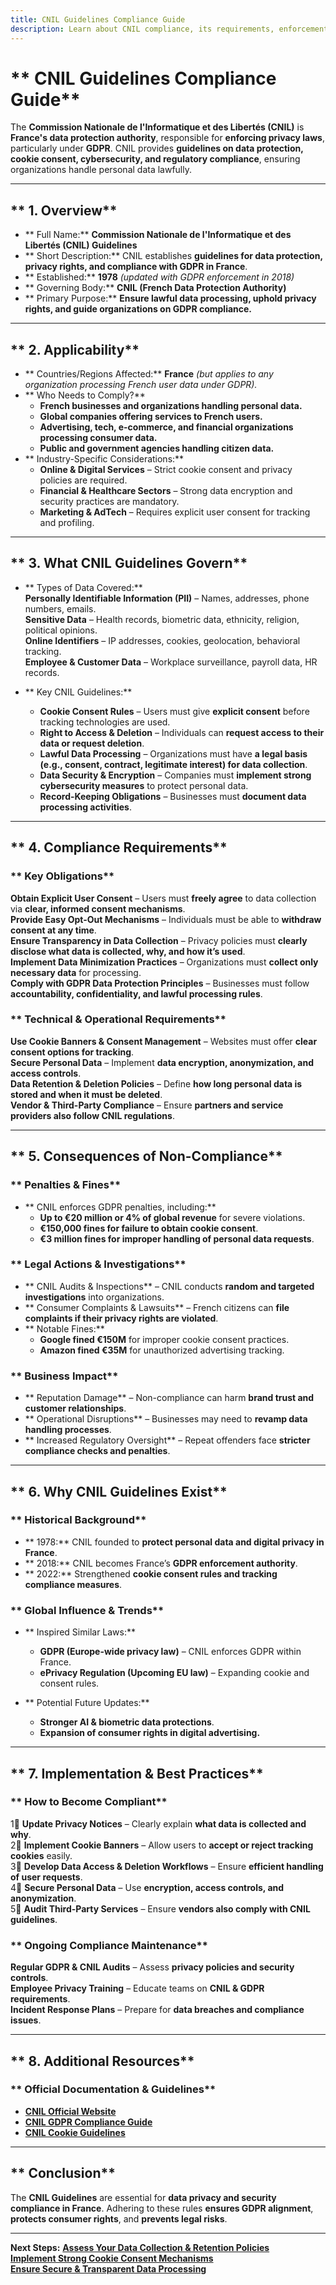 ```yaml
---
title: CNIL Guidelines Compliance Guide
description: Learn about CNIL compliance, its requirements, enforcement, and best practices for data protection and privacy in France.
---
```


# ** CNIL Guidelines Compliance Guide**  
The **Commission Nationale de l'Informatique et des Libertés (CNIL)** is **France's data protection authority**, responsible for **enforcing privacy laws**, particularly under **GDPR**. CNIL provides **guidelines on data protection, cookie consent, cybersecurity, and regulatory compliance**, ensuring organizations handle personal data lawfully.

---

## ** 1. Overview**
- ** Full Name:** **Commission Nationale de l'Informatique et des Libertés (CNIL) Guidelines**  
- ** Short Description:** CNIL establishes **guidelines for data protection, privacy rights, and compliance with GDPR in France**.  
- ** Established:** **1978** *(updated with GDPR enforcement in 2018)*  
- ** Governing Body:** **CNIL (French Data Protection Authority)**  
- ** Primary Purpose:** **Ensure lawful data processing, uphold privacy rights, and guide organizations on GDPR compliance.**  

---

## ** 2. Applicability**
- ** Countries/Regions Affected:** **France** *(but applies to any organization processing French user data under GDPR).*  
- ** Who Needs to Comply?**  
  - **French businesses and organizations handling personal data.**  
  - **Global companies offering services to French users.**  
  - **Advertising, tech, e-commerce, and financial organizations processing consumer data.**  
  - **Public and government agencies handling citizen data.**  
- ** Industry-Specific Considerations:**  
  - **Online & Digital Services** – Strict cookie consent and privacy policies are required.  
  - **Financial & Healthcare Sectors** – Strong data encryption and security practices are mandatory.  
  - **Marketing & AdTech** – Requires explicit user consent for tracking and profiling.  

---

## ** 3. What CNIL Guidelines Govern**
- ** Types of Data Covered:**  
   **Personally Identifiable Information (PII)** – Names, addresses, phone numbers, emails.  
   **Sensitive Data** – Health records, biometric data, ethnicity, religion, political opinions.  
   **Online Identifiers** – IP addresses, cookies, geolocation, behavioral tracking.  
   **Employee & Customer Data** – Workplace surveillance, payroll data, HR records.  

- ** Key CNIL Guidelines:**  
  - **Cookie Consent Rules** – Users must give **explicit consent** before tracking technologies are used.  
  - **Right to Access & Deletion** – Individuals can **request access to their data or request deletion**.  
  - **Lawful Data Processing** – Organizations must have **a legal basis (e.g., consent, contract, legitimate interest) for data collection**.  
  - **Data Security & Encryption** – Companies must **implement strong cybersecurity measures** to protect personal data.  
  - **Record-Keeping Obligations** – Businesses must **document data processing activities**.  

---

## ** 4. Compliance Requirements**
### ** Key Obligations**
 **Obtain Explicit User Consent** – Users must **freely agree** to data collection via **clear, informed consent mechanisms**.  
 **Provide Easy Opt-Out Mechanisms** – Individuals must be able to **withdraw consent at any time**.  
 **Ensure Transparency in Data Collection** – Privacy policies must **clearly disclose what data is collected, why, and how it’s used**.  
 **Implement Data Minimization Practices** – Organizations must **collect only necessary data** for processing.  
 **Comply with GDPR Data Protection Principles** – Businesses must follow **accountability, confidentiality, and lawful processing rules**.  

### ** Technical & Operational Requirements**
 **Use Cookie Banners & Consent Management** – Websites must offer **clear consent options for tracking**.  
 **Secure Personal Data** – Implement **data encryption, anonymization, and access controls**.  
 **Data Retention & Deletion Policies** – Define **how long personal data is stored and when it must be deleted**.  
 **Vendor & Third-Party Compliance** – Ensure **partners and service providers also follow CNIL regulations**.  

---

## ** 5. Consequences of Non-Compliance**
### ** Penalties & Fines**
- ** CNIL enforces GDPR penalties, including:**  
  - **Up to €20 million or 4% of global revenue** for severe violations.  
  - **€150,000 fines for failure to obtain cookie consent**.  
  - **€3 million fines for improper handling of personal data requests**.  

### ** Legal Actions & Investigations**
- ** CNIL Audits & Inspections** – CNIL conducts **random and targeted investigations** into organizations.  
- ** Consumer Complaints & Lawsuits** – French citizens can **file complaints if their privacy rights are violated**.  
- ** Notable Fines:**  
  - **Google fined €150M** for improper cookie consent practices.  
  - **Amazon fined €35M** for unauthorized advertising tracking.  

### ** Business Impact**
- ** Reputation Damage** – Non-compliance can harm **brand trust and customer relationships**.  
- ** Operational Disruptions** – Businesses may need to **revamp data handling processes**.  
- ** Increased Regulatory Oversight** – Repeat offenders face **stricter compliance checks and penalties**.  

---

## ** 6. Why CNIL Guidelines Exist**
### ** Historical Background**
- ** 1978:** CNIL founded to **protect personal data and digital privacy in France**.  
- ** 2018:** CNIL becomes France’s **GDPR enforcement authority**.  
- ** 2022:** Strengthened **cookie consent rules and tracking compliance measures**.  

### ** Global Influence & Trends**
- ** Inspired Similar Laws:**  
  - **GDPR (Europe-wide privacy law)** – CNIL enforces GDPR within France.  
  - **ePrivacy Regulation (Upcoming EU law)** – Expanding cookie and consent rules.  

- ** Potential Future Updates:**  
  - **Stronger AI & biometric data protections**.  
  - **Expansion of consumer rights in digital advertising.**  

---

## ** 7. Implementation & Best Practices**
### ** How to Become Compliant**
1⃣ **Update Privacy Notices** – Clearly explain **what data is collected and why**.  
2⃣ **Implement Cookie Banners** – Allow users to **accept or reject tracking cookies** easily.  
3⃣ **Develop Data Access & Deletion Workflows** – Ensure **efficient handling of user requests**.  
4⃣ **Secure Personal Data** – Use **encryption, access controls, and anonymization**.  
5⃣ **Audit Third-Party Services** – Ensure **vendors also comply with CNIL guidelines**.  

### ** Ongoing Compliance Maintenance**
 **Regular GDPR & CNIL Audits** – Assess **privacy policies and security controls**.  
 **Employee Privacy Training** – Educate teams on **CNIL & GDPR requirements**.  
 **Incident Response Plans** – Prepare for **data breaches and compliance issues**.  

---

## ** 8. Additional Resources**
### ** Official Documentation & Guidelines**
- **[ CNIL Official Website](https://www.cnil.fr/en/home)**  
- **[ CNIL GDPR Compliance Guide](https://www.cnil.fr/en/gdpr-toolkit)**  
- **[ CNIL Cookie Guidelines](https://www.cnil.fr/en/cookies-and-other-trackers)**  

---

## ** Conclusion**
The **CNIL Guidelines** are essential for **data privacy and security compliance in France**. Adhering to these rules **ensures GDPR alignment**, **protects consumer rights**, and **prevents legal risks**.

---

 **Next Steps:**
 **[Assess Your Data Collection & Retention Policies](#)**  
 **[Implement Strong Cookie Consent Mechanisms](#)**  
 **[Ensure Secure & Transparent Data Processing](#)**  
